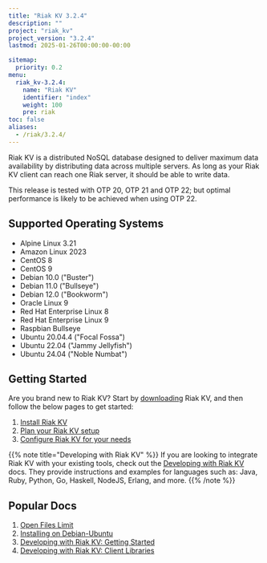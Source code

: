 ```yaml
---
title: "Riak KV 3.2.4"
description: ""
project: "riak_kv"
project_version: "3.2.4"
lastmod: 2025-01-26T00:00:00-00:00

sitemap:
  priority: 0.2
menu:
  riak_kv-3.2.4:
    name: "Riak KV"
    identifier: "index"
    weight: 100
    pre: riak
toc: false
aliases:
  - /riak/3.2.4/
---
```


[aboutenterprise]: https://www.tiot.jp/en/about-us/contact-us/
[config index]: {{<baseurl>}}riak/kv/3.2.4/configuring
[downloads]: {{<baseurl>}}riak/kv/3.2.4/downloads/
[install index]: {{<baseurl>}}riak/kv/3.2.4/setup/installing/
[plan index]: {{<baseurl>}}riak/kv/3.2.4/setup/planning
[perf open files]: {{<baseurl>}}riak/kv/3.2.4/using/performance/open-files-limit
[install debian & ubuntu]: {{<baseurl>}}riak/kv/3.2.4/setup/installing/debian-ubuntu
[getting started]: {{<baseurl>}}riak/kv/3.2.4/developing/getting-started
[dev client libraries]: {{<baseurl>}}riak/kv/3.2.4/developing/client-libraries

Riak KV is a distributed NoSQL database designed to deliver maximum data availability by distributing data across multiple servers. As long as your Riak KV client can reach one Riak server, it should be able to write data.

This release is tested with OTP 20, OTP 21 and OTP 22; but optimal performance is likely to be achieved when using OTP 22.

## Supported Operating Systems

- Alpine Linux 3.21
- Amazon Linux 2023
- CentOS 8
- CentOS 9
- Debian 10.0 ("Buster")
- Debian 11.0 ("Bullseye")
- Debian 12.0 ("Bookworm")
- Oracle Linux 9
- Red Hat Enterprise Linux 8
- Red Hat Enterprise Linux 9
- Raspbian Bullseye
- Ubuntu 20.04.4 ("Focal Fossa")
- Ubuntu 22.04 ("Jammy Jellyfish")
- Ubuntu 24.04 ("Noble Numbat")

## Getting Started

Are you brand new to Riak KV? Start by [downloading][downloads] Riak KV, and then follow the below pages to get started:

1. [Install Riak KV][install index]
2. [Plan your Riak KV setup][plan index]
3. [Configure Riak KV for your needs][config index]

{{% note title="Developing with Riak KV" %}}
If you are looking to integrate Riak KV with your existing tools, check out the [Developing with Riak KV]({{<baseurl>}}riak/kv/3.2.4/developing) docs. They provide instructions and examples for languages such as: Java, Ruby, Python, Go, Haskell, NodeJS, Erlang, and more.
{{% /note %}}

## Popular Docs

1. [Open Files Limit][perf open files]
2. [Installing on Debian-Ubuntu][install debian & ubuntu]
3. [Developing with Riak KV: Getting Started][getting started]
4. [Developing with Riak KV: Client Libraries][dev client libraries]

